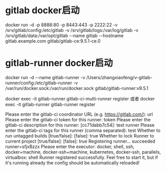# gitlab docker启动
docker run -d -p 8888:80 -p 8443:443 -p 2222:22 -v /srv/gitlab/config:/etc/gitlab -v /srv/gitlab/logs:/var/log/gitlab -v /srv/gitlab/data:/var/opt/gitlab --name gitlab --hostname gitlab.example.com gitlab/gitlab-ce:9.5.1-ce.0

# gitlab-runner docker启动
docker run -d --name gitlab-runner -v /Users/zhangxiaofeng/v-gitlab-runner/config:/etc/gitlab-runner -v /var/run/docker.sock:/var/run/docker.sock gitlab/gitlab-runner:v9.5.1


docker exec -it gitlab-runner gitlab-ci-multi-runner register
或者
docker exec -it gitlab-runner gitlab-runner register

Please enter the gitlab-ci coordinator URL (e.g. https://gitlab.com/):
url
Please enter the gitlab-ci token for this runner:
token
Please enter the gitlab-ci description for this runner:
[cc71dabb7c54]: test runner
Please enter the gitlab-ci tags for this runner (comma separated):
test
Whether to run untagged builds [true/false]:
[false]: true
Whether to lock Runner to current project [true/false]:
[false]: true
Registering runner... succeeded                     runner=sfjxBzzx
Please enter the executor: docker, shell, ssh, docker+machine, docker-ssh+machine, kubernetes, docker-ssh, parallels, virtualbox:
shell
Runner registered successfully. Feel free to start it, but if it's running already the config should be automatically reloaded! 